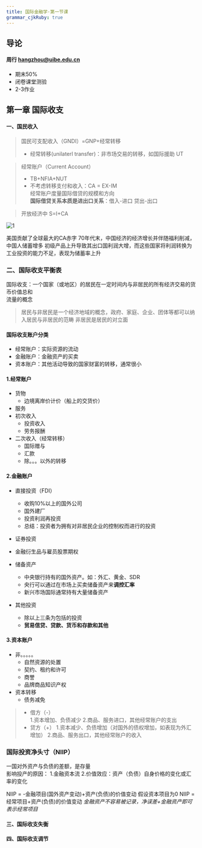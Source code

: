 ```yaml
---
title: 国际金融学·第一节课
grammar_cjkRuby: true
---
```


## 导论
#### 周行 <hangzhou@uibe.edu.cn>
- 期末50%
- 闭卷课堂测验
- 2-3作业

## 第一章 国际收支
#### 一、国民收入

>国民可支配收入（GNDI）=GNP+经常转移
>- 经常转移(unilaterl transfer)：非市场交易的转移，如国际援助 UT

>经常账户（Current Account）
>- TB+NFIA+NUT
>- 不考虑转移支付和收入：CA = EX-IM  
>经常账户度量国际借贷的规模和方向  
>**国际借贷关系本质是进出口关系**：借入-进口 贷出-出口  

>开放经济中 S=I+CA                                                            

![1](C:\Users\12438\Desktop\图片1.jpg)

美国贡献了全球最大的CA赤字
70年代末，中国经济的经济增长并伴随福利削减，中国人储蓄增多
初级产品上升导致其出口国利润大增，而这些国家将利润转换为工业投资的能力不足，表现为储蓄率上升


### 二、国际收支平衡表
国际收支：一个国家（或地区）的居民在一定时间内与非居民的所有经济交易的货币价值总和  
流量的概念
>居民与非居民是一个经济地域的概念，政府、家庭、企业、团体等都可以纳入居民与非居民的范畴
>非居民是居民的对立面

#### 国际收支账户分类
- 经常账户：实际资源的流动
- 金融账户：金融资产的买卖
- 资本账户：其他活动导致的国家财富的转移，通常很小

#### 1.经常账户
- 货物  
  - 边境离岸价计价（船上的交货价）
- 服务
- 初次收入
  - 投资收入
  - 劳务报酬 
- 二次收入（经常转移）
  - 国际赠与
  - 汇款
  - 除。。。以外的转移

#### 2.金融账户
- 直接投资（FDI）
  - 收购10%以上的国外公司
  - 国外建厂
  - 投资利润再投资
  - 总结：投资者为拥有对非居民企业的控制权而进行的投资
- 证券投资
- 金融衍生品与雇员股票期权

- 储备资产
  - 中央银行持有的国外资产。如：外汇、黄金、SDR
  - 央行可以通过在市场上买卖储备资产来**调控汇率**
  - 新兴市场国际通常持有大量储备资产
- 其他投资
  - 除以上三条为包括的投资
  - **贸易信贷、贷款、货币和存款和其他**

#### 3.资本账户
- 非。。。。。
	- 自然资源的处置
	- 契约、租约和许可
	- 商誉
	- 品牌商品知识产权
- 资本转移
	 - 债务减免

>- 借方（-）  
>1.资本增加、负债减少
>2.商品、服务进口，其他经常账户的支出
>- 贷方（+）
>1.资本减少、负债增加（对国外的债权增加，如表现为外汇增加）
>2.商品、服务出口，其他经常账户的收入

### 国际投资净头寸（NIIP）
一国对外资产与负债的差额，是存量  
影响投产的原因：
1.金融资本流
2.价值效应：资产（负债）自身价格的变化或汇率的变化

NIIP = -金融项目(国外资产变动)+资产(负债)的价值变动
假设资本项目为0
NIIP = 经常项目+资产(负债)的价值变动
*金融资产不容易被记录，净误差+金融资产即可表示经常项目*


#### 三、国际收支失衡



#### 四、国际收支调节
